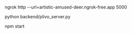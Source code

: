 ngrok http --url=artistic-amused-deer.ngrok-free.app 5000

python backend/plivo_server.py


npm start